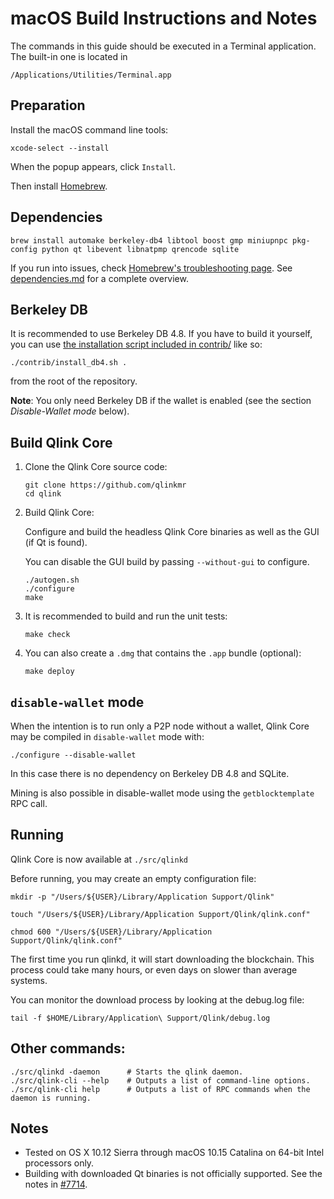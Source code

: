 # macOS Build Instructions and Notes

The commands in this guide should be executed in a Terminal application.
The built-in one is located in
```
/Applications/Utilities/Terminal.app
```

## Preparation
Install the macOS command line tools:

```shell
xcode-select --install
```

When the popup appears, click `Install`.

Then install [Homebrew](https://brew.sh).

## Dependencies
```shell
brew install automake berkeley-db4 libtool boost gmp miniupnpc pkg-config python qt libevent libnatpmp qrencode sqlite
```

If you run into issues, check [Homebrew's troubleshooting page](https://docs.brew.sh/Troubleshooting).
See [dependencies.md](dependencies.md) for a complete overview.

## Berkeley DB

It is recommended to use Berkeley DB 4.8. If you have to build it yourself,
you can use [the installation script included in contrib/](contrib/install_db4.sh)
like so:

```shell
./contrib/install_db4.sh .
```

from the root of the repository.

**Note**: You only need Berkeley DB if the wallet is enabled (see the section *Disable-Wallet mode* below).

## Build Qlink Core

1. Clone the Qlink Core source code:
    ```shell
    git clone https://github.com/qlinkmr
    cd qlink
    ```

2.  Build Qlink Core:

    Configure and build the headless Qlink Core binaries as well as the GUI (if Qt is found).

    You can disable the GUI build by passing `--without-gui` to configure.
    ```shell
    ./autogen.sh
    ./configure
    make
    ```

3.  It is recommended to build and run the unit tests:
    ```shell
    make check
    ```

4.  You can also create a  `.dmg` that contains the `.app` bundle (optional):
    ```shell
    make deploy
    ```

## `disable-wallet` mode
When the intention is to run only a P2P node without a wallet, Qlink Core may be
compiled in `disable-wallet` mode with:
```shell
./configure --disable-wallet
```

In this case there is no dependency on Berkeley DB 4.8 and SQLite.

Mining is also possible in disable-wallet mode using the `getblocktemplate` RPC call.

## Running

Qlink Core is now available at `./src/qlinkd`

Before running, you may create an empty configuration file:
```shell
mkdir -p "/Users/${USER}/Library/Application Support/Qlink"

touch "/Users/${USER}/Library/Application Support/Qlink/qlink.conf"

chmod 600 "/Users/${USER}/Library/Application Support/Qlink/qlink.conf"
```

The first time you run qlinkd, it will start downloading the blockchain. This process could take many hours, or even days on slower than average systems.

You can monitor the download process by looking at the debug.log file:
```shell
tail -f $HOME/Library/Application\ Support/Qlink/debug.log
```

## Other commands:

```shell
./src/qlinkd -daemon      # Starts the qlink daemon.
./src/qlink-cli --help    # Outputs a list of command-line options.
./src/qlink-cli help      # Outputs a list of RPC commands when the daemon is running.
```

## Notes

* Tested on OS X 10.12 Sierra through macOS 10.15 Catalina on 64-bit Intel
processors only.
* Building with downloaded Qt binaries is not officially supported. See the notes in [#7714](https://github.com/bitcoin/bitcoin/issues/7714).

